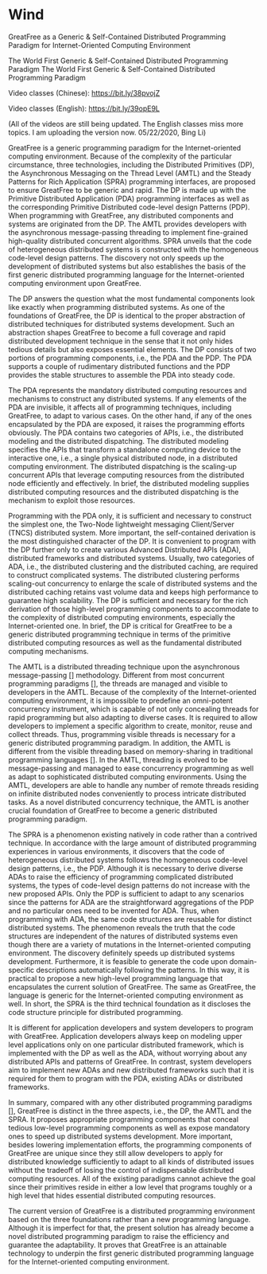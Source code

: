 # Wind
GreatFree as a Generic &amp; Self-Contained Distributed Programming Paradigm for Internet-Oriented Computing Environment


The World First Generic & Self-Contained Distributed Programming Paradigm
The World First Generic & Self-Contained Distributed Programming Paradigm

Video classes (Chinese): https://bit.ly/38pvojZ

Video classes (English): https://bit.ly/39opE9L

(All of the videos are still being updated. The English classes miss more topics. I am uploading the version now. 05/22/2020, Bing Li)

GreatFree is a generic programming paradigm for the Internet-oriented computing environment. Because of the complexity of the particular circumstance, three technologies, including the Distributed Primitives (DP), the Asynchronous Messaging on the Thread Level (AMTL) and the Steady Patterns for Rich Application (SPRA) programming interfaces, are proposed to ensure GreatFree to be generic and rapid. The DP is made up with the Primitive Distributed Application (PDA) programming interfaces as well as the corresponding Primitive Distributed code-level design Patterns (PDP). When programming with GreatFree, any distributed components and systems are originated from the DP. The AMTL provides developers with the asynchronous message-passing threading to implement fine-grained high-quality distributed concurrent algorithms. SPRA unveils that the code of heterogeneous distributed systems is constructed with the homogeneous code-level design patterns. The discovery not only speeds up the development of distributed systems but also establishes the basis of the first generic distributed programming language for the Internet-oriented computing environment upon GreatFree.

The DP answers the question what the most fundamental components look like exactly when programming distributed systems. As one of the foundations of GreatFree, the DP is identical to the proper abstraction of distributed techniques for distributed systems development. Such an abstraction shapes GreatFree to become a full coverage and rapid distributed development technique in the sense that it not only hides tedious details but also exposes essential elements. The DP consists of two portions of programming components, i.e., the PDA and the PDP. The PDA supports a couple of rudimentary distributed functions and the PDP provides the stable structures to assemble the PDA into steady code.

The PDA represents the mandatory distributed computing resources and mechanisms to construct any distributed systems. If any elements of the PDA are invisible, it affects all of programming techniques, including GreatFree, to adapt to various cases. On the other hand, if any of the ones encapsulated by the PDA are exposed, it raises the programming efforts obviously. The PDA contains two categories of APIs, i.e., the distributed modeling and the distributed dispatching. The distributed modeling specifies the APIs that transform a standalone computing device to the interactive one, i.e., a single physical distributed node, in a distributed computing environment. The distributed dispatching is the scaling-up concurrent APIs that leverage computing resources from the distributed node efficiently and effectively. In brief, the distributed modeling supplies distributed computing resources and the distributed dispatching is the mechanism to exploit those resources.

Programming with the PDA only, it is sufficient and necessary to construct the simplest one, the Two-Node lightweight messaging Client/Server (TNCS) distributed system. More important, the self-contained derivation is the most distinguished character of the DP. It is convenient to program with the DP further only to create various Advanced Distributed APIs (ADA), distributed frameworks and distributed systems. Usually, two categories of ADA, i.e., the distributed clustering and the distributed caching, are required to construct complicated systems. The distributed clustering performs scaling-out concurrency to enlarge the scale of distributed systems and the distributed caching retains vast volume data and keeps high performance to guarantee high scalability. The DP is sufficient and necessary for the rich derivation of those high-level programming components to accommodate to the complexity of distributed computing environments, especially the Internet-oriented one. In brief, the DP is critical for GreatFree to be a generic distributed programming technique in terms of the primitive distributed computing resources as well as the fundamental distributed computing mechanisms.

The AMTL is a distributed threading technique upon the asynchronous message-passing [] methodology. Different from most concurrent programming paradigms [], the threads are managed and visible to developers in the AMTL. Because of the complexity of the Internet-oriented computing environment, it is impossible to predefine an omni-potent concurrency instrument, which is capable of not only concealing threads for rapid programming but also adapting to diverse cases. It is required to allow developers to implement a specific algorithm to create, monitor, reuse and collect threads. Thus, programming visible threads is necessary for a generic distributed programming paradigm. In addition, the AMTL is different from the visible threading based on memory-sharing in traditional programming languages []. In the AMTL, threading is evolved to be message-passing and managed to ease concurrency programming as well as adapt to sophisticated distributed computing environments. Using the AMTL, developers are able to handle any number of remote threads residing on infinite distributed nodes conveniently to process intricate distributed tasks. As a novel distributed concurrency technique, the AMTL is another crucial foundation of GreatFree to become a generic distributed programming paradigm.

The SPRA is a phenomenon existing natively in code rather than a contrived technique. In accordance with the large amount of distributed programming experiences in various environments, it discovers that the code of heterogeneous distributed systems follows the homogeneous code-level design patterns, i.e., the PDP. Although it is necessary to derive diverse ADAs to raise the efficiency of programming complicated distributed systems, the types of code-level design patterns do not increase with the new proposed APIs. Only the PDP is sufficient to adapt to any scenarios since the patterns for ADA are the straightforward aggregations of the PDP and no particular ones need to be invented for ADA. Thus, when programming with ADA, the same code structures are reusable for distinct distributed systems. The phenomenon reveals the truth that the code structures are independent of the natures of distributed systems even though there are a variety of mutations in the Internet-oriented computing environment. The discovery definitely speeds up distributed systems development. Furthermore, it is feasible to generate the code upon domain-specific descriptions automatically following the patterns. In this way, it is practical to propose a new high-level programming language that encapsulates the current solution of GreatFree. The same as GreatFree, the language is generic for the Internet-oriented computing environment as well. In short, the SPRA is the third technical foundation as it discloses the code structure principle for distributed programming.

It is different for application developers and system developers to program with GreatFree. Application developers always keep on modeling upper level applications only on one particular distributed framework, which is implemented with the DP as well as the ADA, without worrying about any distributed APIs and patterns of GreatFree. In contrast, system developers aim to implement new ADAs and new distributed frameworks such that it is required for them to program with the PDA, existing ADAs or distributed frameworks.

In summary, compared with any other distributed programming paradigms [], GreatFree is distinct in the three aspects, i.e., the DP, the AMTL and the SPRA. It proposes appropriate programming components that conceal tedious low-level programming components as well as expose mandatory ones to speed up distributed systems development. More important, besides lowering implementation efforts, the programming components of GreatFree are unique since they still allow developers to apply for distributed knowledge sufficiently to adapt to all kinds of distributed issues without the tradeoff of losing the control of indispensable distributed computing resources. All of the existing paradigms cannot achieve the goal since their primitives reside in either a low level that programs toughly or a high level that hides essential distributed computing resources.

The current version of GreatFree is a distributed programming environment based on the three foundations rather than a new programming language. Although it is imperfect for that, the present solution has already become a novel distributed programming paradigm to raise the efficiency and guarantee the adaptability. It proves that GreatFree is an attainable technology to underpin the first generic distributed programming language for the Internet-oriented computing environment.
